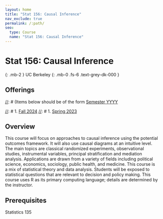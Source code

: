 ```yaml
---
layout: home
title: "Stat 156: Causal Inference"
nav_exclude: true
permalink: /:path/
seo:
  type: Course
  name: "Stat 156: Causal Inference"
---
```


# Stat 156: Causal Inference
{: .mb-2 }
UC Berkeley
{: .mb-0 .fs-6 .text-grey-dk-000 }


## Offerings

[//]: # (Items below should be of the form [Semester YYYY](semester-year)

[//]: # (Notably the paths should not have leading slashes in real sites.)

[//]: # 1. [Fall 2024](/fall-2024)
[//]: # 1. [Spring 2023](/spring-2023)

## Overview

This course will focus on approaches to causal inference using the potential outcomes framework. It will also use causal diagrams at an intuitive level. The main topics are classical randomized experiments, observational studies, instrumental variables, principal stratification and mediation analysis. Applications are drawn from a variety of fields including political science, economics, sociology, public health, and medicine. This course is a mix of statistical theory and data analysis. Students will be exposed to statistical questions that are relevant to decision and policy making. This course uses R as its primary computing language; details are determined by the instructor.

## Prerequisites

Statistics 135
